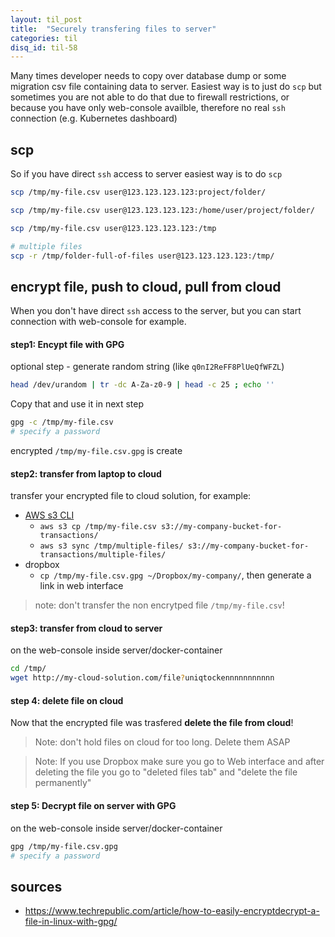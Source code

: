 ```yaml
---
layout: til_post
title:  "Securely transfering files to server"
categories: til
disq_id: til-58
---
```



Many times developer needs to copy over database dump or some migration
csv file containing data to server. Easiest way is to just do `scp` but sometimes
you are not able to do that due to firewall restrictions, or because you
have only web-console availble, therefore  no real `ssh` connection
(e.g. Kubernetes dashboard)

## scp

So if you have direct `ssh` access to server easiest way is to do `scp`

```bash
scp /tmp/my-file.csv user@123.123.123.123:project/folder/

scp /tmp/my-file.csv user@123.123.123.123:/home/user/project/folder/

scp /tmp/my-file.csv user@123.123.123.123:/tmp

# multiple files
scp -r /tmp/folder-full-of-files user@123.123.123.123:/tmp/
```


## encrypt file, push to cloud, pull from cloud

When you don't have direct `ssh` access to the server, but you can start
connection with web-console for example.

#### step1: Encypt file with GPG


optional step - generate random string (like `q0nI2ReFF8PlUeQfWFZL`)

```bash
head /dev/urandom | tr -dc A-Za-z0-9 | head -c 25 ; echo ''
```

Copy that and use it in next step

```bash
gpg -c /tmp/my-file.csv
# specify a password
```

encrypted `/tmp/my-file.csv.gpg` is create

#### step2: transfer from laptop to cloud

transfer your encrypted file to cloud solution, for example:

* [AWS s3 CLI](https://docs.aws.amazon.com/cli/latest/userguide/cli-services-s3-commands.html)
  * `aws s3 cp /tmp/my-file.csv s3://my-company-bucket-for-transactions/`
  * `aws s3 sync /tmp/multiple-files/ s3://my-company-bucket-for-transactions/multiple-files/`
* dropbox
  * `cp /tmp/my-file.csv.gpg ~/Dropbox/my-company/`, then generate a link in web interface

> note: don't transfer the non encrytped file `/tmp/my-file.csv`!


#### step3: transfer from cloud to server

on the web-console inside server/docker-container

```bash
cd /tmp/
wget http://my-cloud-solution.com/file?uniqtockennnnnnnnnnn
```

#### step 4: delete file on cloud

Now that the encrypted file was trasfered **delete the file from cloud**!

> Note: don't hold files on cloud for too long. Delete them ASAP

> Note: If you use Dropbox make sure you go to Web interface and after
> deleting the file you go to "deleted files tab" and "delete the file
> permanently"

#### step 5: Decrypt file on server with GPG


on the web-console inside server/docker-container

```bash
gpg /tmp/my-file.csv.gpg
# specify a password
```





## sources

* <https://www.techrepublic.com/article/how-to-easily-encryptdecrypt-a-file-in-linux-with-gpg/>
